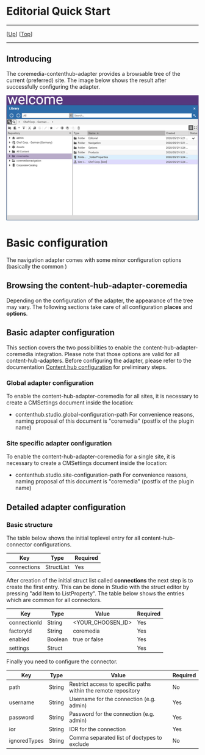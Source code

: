 # Editorial Quick Start

--------------------------------------------------------------------------------

\[[Up](README.md)\] \[[Top](#top)\]

--------------------------------------------------------------------------------

## Introducing

The coremedia-contenthub-adapter provides a browsable tree of the current (preferred)
site. The image below shows the result after successfully configuring the adapter.

![Image1: Studio appearance with configured adapters](images/editorial/editorial-documentation_1.png)

# Basic configuration
The navigation adapter comes with some minor configuration options (basically the common )

## Browsing the content-hub-adapter-coremedia
Depending on the configuration of the adapter, the appearance of the tree may vary. The following sections 
take care of all configuration **places** and **options**.

## Basic adapter configuration
This section covers the two possibilities to enable the content-hub-adapter-coremedia integration. Please note that those
options are valid for all content-hub-adapters. Before configuring the adapter, please refer to the documentation [Content hub configuration](https://documentation.coremedia.com/cmcc-10/artifacts/2004/webhelp/deployment-en/content/Studio-Contenthub-Configuration.html)
for preliminary steps.

### Global adapter configuration
To enable the content-hub-adapter-coremedia for all sites, it is necessary to create a CMSettings document inside the location:
* contenthub.studio.global-configuration-path
For convenience reasons, naming proposal of this document is "coremedia" (postfix of the plugin name)

### Site specific adapter configuration
To enable the content-hub-adapter-coremedia for a single site, it is necessary to create a CMSettings document inside the location:
* contenthub.studio.site-configuration-path
For convenience reasons, naming proposal of this document is "coremedia" (postfix of the plugin name)


## Detailed adapter configuration

### Basic structure
The table below shows the initial toplevel entry for all content-hub-connector configurations.

| Key         | Type       | Required   |
|-------------|------------|------------|
| connections | StructList | Yes        |

After creation of the initial struct list called **connections** the next step is to create the first entry. This can be done 
in Studio with the struct editor by pressing "add Item to ListProperty". The table below shows the entries which are common for all connectors.

| Key           | Type       | Value                 | Required   |
|---------------|------------|------------           |------------|
| connectionId  | String      | <YOUR_CHOOSEN_ID>    | Yes        |
| factoryId     | String      | coremedia | Yes        |
| enabled       | Boolean     | true or false        | Yes        |
| settings       | Struct     |                      | Yes        |

Finally you need to configure the connector.

| Key           | Type       | Value                 | Required   |
|---------------|------------|------------           |------------|
| path          | String     | Restrict access to specific paths within the remote repository    | No        |
| username      | String     | Username for the connection (e.g. admin)        | Yes |
| password      | String     | Password for the connection (e.g. admin)        | Yes        |
| ior           | String     | IOR for the connection                     | Yes        |
| ignoredTypes  | String     | Comma separated list of doctypes to exclude                     | No        |
